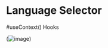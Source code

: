 # Language Selector 
#useContext() Hooks

(![image](https://github.com/user-attachments/assets/0616038e-0aa0-4137-9389-afe213984268))

